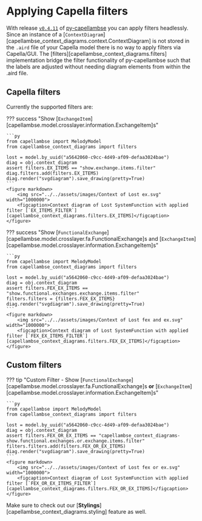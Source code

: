 <!--
 ~ SPDX-FileCopyrightText: 2022 Copyright DB InfraGO AG and the capellambse-context-diagrams contributors
 ~ SPDX-License-Identifier: Apache-2.0
 -->

# Applying Capella filters

With release [`v0.4.11`](https://github.com/DSD-DBS/py-capellambse/releases/tag/v0.4.11) of [py-capellambse](https://github.com/DSD-DBS/py-capellambse)
you can apply filters headlessly. Since an instance of a [`ContextDiagram`][capellambse_context_diagrams.context.ContextDiagram] is not stored in
the `.aird` file of your Capella model there is no way to apply
filters via Capella/GUI. The [filters][capellambse_context_diagrams.filters] implementation bridge
the filter functionality of py-capellambse such that the labels are
adjusted without needing diagram elements from within the .aird file.

## Capella filters

Currently the supported filters are:

??? success "Show [`ExchangeItem`][capellambse.model.crosslayer.information.ExchangeItem]s"

    ```py
    from capellambse import MelodyModel
    from capellambse_context_diagrams import filters

    lost = model.by_uuid("a5642060-c9cc-4d49-af09-defaa3024bae")
    diag = obj.context_diagram
    assert filters.EX_ITEMS == "show.exchange.items.filter"
    diag.filters.add(filters.EX_ITEMS)
    diag.render("svgdiagram").save_drawing(pretty=True)
    ```
    <figure markdown>
        <img src="../../assets/images/Context of Lost ex.svg" width="1000000">
        <figcaption>Context diagram of Lost SystemFunction with applied filter [`EX_ITEMS_FILTER`][capellambse_context_diagrams.filters.EX_ITEMS]</figcaption>
    </figure>

??? success "Show [`FunctionalExchange`][capellambse.model.crosslayer.fa.FunctionalExchange]s and [`ExchangeItem`][capellambse.model.crosslayer.information.ExchangeItem]s"

    ```py
    from capellambse import MelodyModel
    from capellambse_context_diagrams import filters

    lost = model.by_uuid("a5642060-c9cc-4d49-af09-defaa3024bae")
    diag = obj.context_diagram
    assert filters.FEX_EX_ITEMS == "show.functional.exchanges.exchange.items.filter"
    filters.filters = {filters.FEX_EX_ITEMS}
    diag.render("svgdiagram").save_drawing(pretty=True)
    ```
    <figure markdown>
        <img src="../../assets/images/Context of Lost fex and ex.svg" width="1000000">
        <figcaption>Context diagram of Lost SystemFunction with applied filter [`FEX_EX_ITEMS_FILTER`][capellambse_context_diagrams.filters.FEX_EX_ITEMS]</figcaption>
    </figure>

## Custom filters

??? tip "Custom Filter - Show [`FunctionalExchange`][capellambse.model.crosslayer.fa.FunctionalExchange]s **or** [`ExchangeItem`][capellambse.model.crosslayer.information.ExchangeItem]s"

    ```py
    from capellambse import MelodyModel
    from capellambse_context_diagrams import filters

    lost = model.by_uuid("a5642060-c9cc-4d49-af09-defaa3024bae")
    diag = obj.context_diagram
    assert filters.FEX_OR_EX_ITEMS == "capellambse_context_diagrams-show.functional.exchanges.or.exchange.items.filter"
    filters.filters.add(filters.FEX_OR_EX_ITEMS)
    diag.render("svgdiagram").save_drawing(pretty=True)
    ```
    <figure markdown>
        <img src="../../assets/images/Context of Lost fex or ex.svg" width="1000000">
        <figcaption>Context diagram of Lost SystemFunction with applied filter [`FEX_OR_EX_ITEMS_FILTER`][capellambse_context_diagrams.filters.FEX_OR_EX_ITEMS]</figcaption>
    </figure>

Make sure to check out our [**Stylings**][capellambse_context_diagrams.styling] feature as well.

